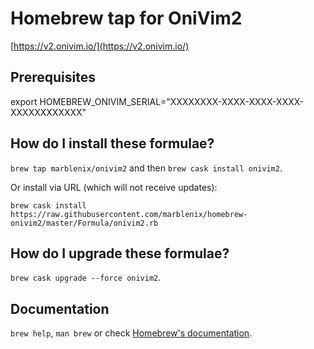 # Homebrew tap for OniVim2
[https://v2.onivim.io/](https://v2.onivim.io/)

## Prerequisites
export HOMEBREW_ONIVIM_SERIAL="XXXXXXXX-XXXX-XXXX-XXXX-XXXXXXXXXXXX"

## How do I install these formulae?
`brew tap marblenix/onivim2` and then `brew cask install onivim2`.

Or install via URL (which will not receive updates):

```
brew cask install https://raw.githubusercontent.com/marblenix/homebrew-onivim2/master/Formula/onivim2.rb
```

## How do I upgrade these formulae?
`brew cask upgrade --force onivim2`.

## Documentation
`brew help`, `man brew` or check [Homebrew's documentation](https://docs.brew.sh).
